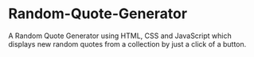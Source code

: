 # Random-Quote-Generator
A Random Quote Generator using HTML, CSS and JavaScript which displays new random quotes from a collection by just a click of a button.
